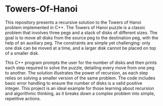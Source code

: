 # Towers-Of-Hanoi
This repository presents a recursive solution to the Towers of Hanoi problem implemented in C++. The Towers of Hanoi puzzle is a classic problem that involves three pegs and a stack of disks of different sizes. The goal is to move all disks from the source peg to the destination peg, with the help of an auxiliary peg. The constraints are simple yet challenging: only one disk can be moved at a time, and a larger disk cannot be placed on top of a smaller disk.

This C++ program prompts the user for the number of disks and then prints each step required to solve the puzzle, detailing every move from one peg to another. The solution illustrates the power of recursion, as each step relies on solving a smaller version of the same problem. The code includes basic error handling to ensure the number of disks is a valid positive integer. This project is an ideal example for those learning about recursion and algorithmic thinking, as it breaks down a complex problem into simple, repetitive actions.
